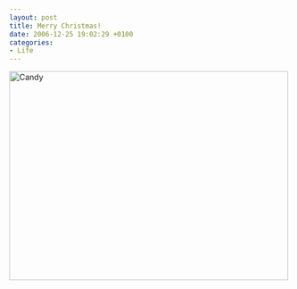 ```yaml
---
layout: post
title: Merry Christmas!
date: 2006-12-25 19:02:29 +0100
categories:
- Life
---
```

<a href="http://www.flickr.com/photos/janos/332867873/"><img src="http://farm1.static.flickr.com/140/332867873_48e1046bcd.jpg" width="500" height="375" alt="Candy" border="0" class="image" /></a>
